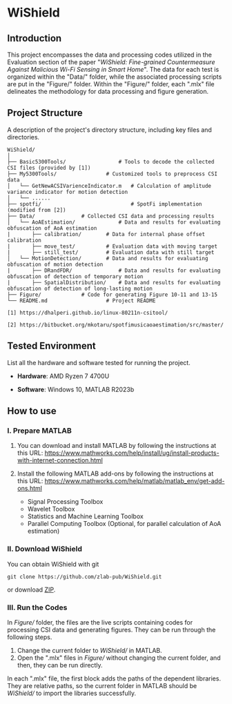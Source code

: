 # WiShield

## Introduction
This project encompasses the data and processing codes utilized in the Evaluation section of the paper "_WiShield: Fine-grained Countermeasure Against Malicious Wi-Fi Sensing in Smart Home_". 
The data for each test is organized within the "Data/" folder, while the associated processing scripts are put in the "Figure/" folder. 
Within the "Figure/" folder, each ".mlx" file delineates the methodology for data processing and figure generation.

## Project Structure
A description of the project's directory structure, including key files and directories.

```plaintext
WiShield/
│
├── Basic5300Tools/         		# Tools to decode the collected CSI files (provided by [1])
├── My5300Tools/     			# Customized tools to preprocess CSI data
│   └── GetNewACSIVarienceIndicator.m	# Calculation of amplitude variance indicator for motion detection
│   └── ......
├── spotfi/   	                        # SpotFi implementation (modified from [2])
├── Data/				# Collected CSI data and processing results
│   └── AoAEstimation/		        # Data and results for evaluating obfuscation of AoA estimation
|       ├── calibration/		# Data for internal phase offset calibration
|       ├── move_test/			# Evaluation data with moving target
|       ├── still_test/			# Evaluation data with still target
│   └── MotionDetection/		# Data and results for evaluating obfuscation of motion detection
|       ├── DRandFDR/		        # Data and results for evaluating obfuscation of detection of temporary motion
|       ├── SpatialDistribution/	# Data and results for evaluating obfuscation of detection of long-lasting motion
├── Figure/				# Code for generating Figure 10-11 and 13-15
└── README.md           		# Project README

[1] https://dhalperi.github.io/linux-80211n-csitool/

[2] https://bitbucket.org/mkotaru/spotfimusicaoaestimation/src/master/

```

## Tested Environment
List all the hardware and software tested for running the project.

+ **Hardware**: AMD Ryzen 7 4700U

+ **Software**: Windows 10, MATLAB R2023b

## How to use
### I. Prepare MATLAB
1. You can download and install MATLAB by following the instructions at this URL: https://www.mathworks.com/help/install/ug/install-products-with-internet-connection.html
2. Install the following MATLAB add-ons by following the instructions at this URL: https://www.mathworks.com/help/matlab/matlab_env/get-add-ons.html

   + Signal Processing Toolbox
   + Wavelet Toolbox
   + Statistics and Machine Learning Toolbox
   + Parallel Computing Toolbox (Optional, for parallel calculation of AoA estimation)

### II. Download WiShield
You can obtain WiShield with git
```
git clone https://github.com/zlab-pub/WiShield.git
```
or download [ZIP](https://github.com/zlab-pub/WiShield/archive/refs/heads/main.zip).

### III. Run the Codes
In _Figure/_ folder, the files are the live scripts containing codes for processing CSI data and generating figures. They can be run through the following steps.
1. Change the current folder to _WiShield/_ in MATLAB.
2. Open the ".mlx" files in _Figure/_ without changing the current folder, and then, they can be run directly.

In each ".mlx" file, the first block adds the paths of the dependent libraries. They are relative paths, so the current folder in MATLAB should be _WiShield/_ to import the libraries successfully.
